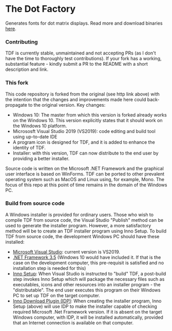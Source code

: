 # The Dot Factory
Generates fonts for dot matrix displays. Read more and download binaries [here](http://www.eran.io/the-dot-factory-an-lcd-font-and-image-generator/).

### Contributing
TDF is currently stable, unmaintained and not accepting PRs (as I don't have the time to thoroughly test contributions). 
If your fork has a working, substantial feature - kindly submit a PR to the README with a short description and link.

### This fork 
This code repository is forked from the original (see http link above) with the intention that the changes and improvements made here could back-propagate to the original version. Key changes:
- Windows 10: The master from which this version is forked already works on the Windows 10. This version explicitly states that it should work on the Windows 10 platform. 
- Micrososft Visual Studio 2019 (VS2019): code editing and build tool using up-to-date IDE
- A program icon is designed for TDF, and it is added to enhance the identity of TDF.
- Installer: with this version, TDF can now distribute to the end user by providing a better installer. 

Source code is written on the Microsoft .NET Framework and the graphical user interface is based on WinForms. TDF can be ported to other prevalent operating system such as MacOS and Linux using, for example, Mono. The focus of this repo at this point of time remains in the domain of the Windows PC. 

### Build from source code 
A Windows installer is provided for ordinary users. Those who wish to compile TDF from source code, the Visual Studio "Publish" method can be used to generate the installer program. However, a more satisfactory method will be to create an TDF installer program using Inno Setup. To build TDF from source code, the development Windows PC should have these installed:
- [Microsoft Visual Studio](https://visualstudio.microsoft.com/thank-you-downloading-visual-studio/?sku=Community&rel=16): current version is VS2019. 
- [.NET Framework 3.5](https://docs.microsoft.com/en-us/dotnet/framework/install/dotnet-35-windows-10) (Windows 10 would have included it. If that is the case on the development computer, this pre-requisit is satisfied and no installation step is needed for this)
- [Inno Setup](https://jrsoftware.org/isinfo.php): When Visual Studio is instructed to "build" TDF, a post-build step invokes Inno Setup which will package the necessary files such as executables, icons and other resources into an installer program - the "distributable". The end user executes this program on their Windows PC to set up TDF on the target computer. 
- [Inno Download Plugin (IDP)](https://mitrichsoftware.wordpress.com/inno-setup-tools/inno-download-plugin/): When creating the installer program, Inno Setup (above) will use IDP to make the installer capable of checking required Microsoft .Net Framework version. If it is absent on the target Windows computer, with IDP, it will be installed automatically, provided that an Internet connection is available on that computer. 
